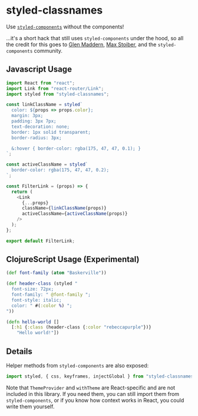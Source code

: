 # styled-classnames
Use [`styled-components`](https://github.com/styled-components/styled-components) without the components!

...it's a short hack that still uses `styled-components` under the hood, so all the credit for this goes to [Glen Maddern](https://twitter.com/glenmaddern), [Max Stoiber](https://twitter.com/mxstbr), and the `styled-components` community.

## Javascript Usage
```javascript
import React from "react";
import Link from "react-router/Link";
import styled from "styled-classnames";

const linkClassName = styled`
  color: ${props => props.color};
  margin: 3px;
  padding: 3px 7px;
  text-decoration: none;
  border: 1px solid transparent;
  border-radius: 3px;

  &:hover { border-color: rgba(175, 47, 47, 0.1); }
`;

const activeClassName = styled`
  border-color: rgba(175, 47, 47, 0.2);
`;

const FilterLink = (props) => {
  return (
    <Link
      {...props}
      className={linkClassName(props)}
      activeClassName={activeClassName(props)}
    />
  );
};

export default FilterLink;
```

## ClojureScript Usage (Experimental)
```clojure
(def font-family (atom "Baskerville"))

(def header-class (styled "
  font-size: 72px;
  font-family: " @font-family ";
  font-style: italic;
  color: " #(:color %) ";
"))

(defn hello-world []
  [:h1 {:class (header-class {:color "rebeccapurple"})}
    "Hello world!"])
```

## Details
Helper methods from `styled-components` are also exposed:
```javascript
import styled, { css, keyframes, injectGlobal } from "styled-classnames";
```

Note that `ThemeProvider` and `withTheme` are React-specific and are not included in this library. If you need them, you can still import them from `styled-components`, or if you know how context works in React, you could write them yourself.
